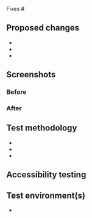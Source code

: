 <!-- Please read CONTRIBUTING.md before submitting a pull request -->

Fixes #


## Proposed changes

- 
- 
- 


## Screenshots <!-- Remove this section if PR does not change UI -->

### Before

<!-- TODO -->

### After

<!-- TODO -->


## Test methodology <!-- How did you ensure quality? -->

- 
- 
- 

## Accessibility testing  <!-- Remove this section if PR does not change UI -->

<!--
     Microsoft prioritizes making our products accessible. 
     WinForms has a key role in allowing developers to create accessible apps. 
     
     When submitting a change which impacts UI in any way, including adding new UI or
     modifying existing controls the developer needs to run the Accessibility Insights
     tool (https://accessibilityinsights.io/) and verify that there are no changes or
     regressions. 
     
     The developer should run the Fast Pass over the impacted control(s) and provide
     a snapshot of the passing results along with before/after snapshots of the UI.
     More info: (https://accessibilityinsights.io/docs/en/web/getstarted/fastpass)
  -->


 

## Test environment(s) <!-- Remove any that don't apply -->

- <!-- use `dotnet --info` -->


<!-- Mention language, UI scaling, or anything else that might be relevant -->
